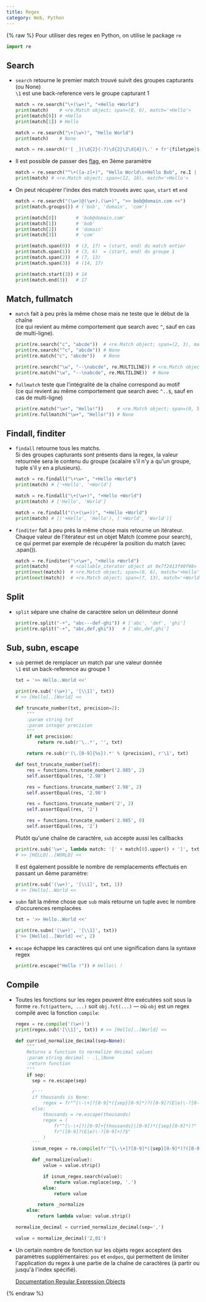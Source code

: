 ```yaml
---
title: Regex
category: Web, Python
---
```


{% raw %}
Pour utiliser des regex en Python, on utilise le package `re`

``` python
import re
```

## Search

* `search` retourne le premier match trouvé suivit des groupes capturants (ou None)  
  `\1` est une back-reference vers le groupe capturant 1

  ``` python
  match = re.search("\+(\w+)", "+Hello +World")
  print(match)    # <re.Match object; span=(0, 6), match='+Hello'>
  print(match[0]) # +Hello
  print(match[1]) # Hello

  match = re.search("\+(\w+)", "Hello World")
  print(match)    # None

  match = re.search(r'[ _](\d{2}(-?)\d{2}\2\d{4})\.' + fr'{filetype}$', filename, re.IGNORECASE)
  ```

* Il est possible de passer des [flag](https://docs.python.org/3/library/re.html#re.A), en 3ème paramètre

  ``` python
  match = re.search("^\+([a-z]+)", "Hello World\n+Hello Bob", re.I | re.MULTILINE)
  print(match) # <re.Match object; span=(12, 18), match='+Hello'>
  ```

* On peut récupérer l'index des match trouvés avec `span`, `start` et `end`

  ``` python
  match = re.search("(\w+)@(\w+).(\w+)", ">> bob@domain.com <<")
  print(match.groups()) # ('bob', 'domain', 'com')

  print(match[0])       # 'bob@domain.com'
  print(match[1])       # 'bob'
  print(match[2])       # 'domain'
  print(match[3])       # 'com'

  print(match.span(0))  # (3, 17) = (start, end) du match entier
  print(match.span(1))  # (3, 6)  = (start, end) du groupe 1
  print(match.span(2))  # (7, 13)
  print(match.span(3))  # (14, 17)

  print(match.start(3)) # 14
  print(match.end(3))   # 17
  ```

## Match, fullmatch

* `match` fait à peu près la même chose mais ne teste que le début de la chaîne  
  (ce qui revient au même comportement que search avec `^`, sauf en cas de multi-ligne).

  ``` python
  print(re.search("c", "abcde"))  # <re.Match object; span=(2, 3), match='c'>
  print(re.search("^c", "abcde")) # None
  print(re.match("c", "abcde"))   # None

  print(re.search("\w", "--\nabcde", re.MULTILINE)) # <re.Match object; span=(3, 4), match='a'>
  print(re.match("\w", "--\nabcde", re.MULTILINE))  # None
  ```

* `fullmatch` teste que l'intégralité de la chaîne correspond  au motif  
  (ce qui revient au même comportement que search avec `^..$`, sauf en cas de multi-ligne)

  ``` python
  print(re.match("\w+", "Hello!"))     # <re.Match object; span=(0, 5), match='Hello'>
  print(re.fullmatch("\w+", "Hello!")) # None
  ```

## Findall, finditer

* `findall` retourne tous les matchs.  
  Si des groupes capturants sont présents dans la regex, la valeur retournée sera le contenu du groupe (scalaire s'il n'y a qu'un groupe, tuple s'il y en a plusieurs).

  ``` python
  match = re.findall("\+\w+", "+Hello +World")
  print(match) # ['+Hello', '+World']
  ```

  ``` python
  match = re.findall("\+(\w+)", "+Hello +World")
  print(match) # ['Hello', 'World']
  ```

  ``` python
  match = re.findall("(\+(\w+))", "+Hello +World")
  print(match) # [('+Hello', 'Hello'), ('+World', 'World')]
  ```

* `finditer` fait à peu près la même chose mais retourne un itérateur. Chaque valeur de l'itérateur est un objet Match (comme pour search), ce qui permet par exemple de récupérer la position du match (avec .span()).

  ``` python
  match = re.finditer("\+\w+", "+Hello +World")
  print(match)        # <callable_iterator object at 0x7f2413f40f98>
  print(next(match))  # <re.Match object; span=(0, 6), match='+Hello'>
  print(next(match))  # <re.Match object; span=(7, 13), match='+World'>
  ```

## Split

* `split` sépare une chaîne de caractère selon un délimiteur donné

  ``` python
  print(re.split("-+", "abc---def-ghi")) # ['abc', 'def', 'ghi']
  print(re.split("-+", "abc,def,ghi"))   # ['abc,def,ghi']
  ```

## Sub, subn, escape

* `sub` permet de remplacer un match par une valeur donnée  
  `\1` est un back-reference au groupe 1

  ``` python
  txt = '>> Hello..World <<'

  print(re.sub('(\w+)', '[\\1]', txt))
  # >> [Hello]..[World] <<
  ```

  ``` python
  def truncate_number(txt, precision=2):
      """
      :param string txt
      :param integer precision
      """
      if not precision:
          return re.sub(r'\..*', '', txt)

      return re.sub(r'(\.[0-9]{%s}).*' % (precision), r'\1', txt)

  def test_truncate_number(self):
      res = functions.truncate_number('2.985', 2)
      self.assertEqual(res, '2.98')

      res = functions.truncate_number('2.98', 2)
      self.assertEqual(res, '2.98')

      res = functions.truncate_number('2', 2)
      self.assertEqual(res, '2')

      res = functions.truncate_number('2.985', 0)
      self.assertEqual(res, '2')
  ```

  Plutôt qu'une chaîne de caractère, `sub` accepte aussi les callbacks

  ``` python
  print(re.sub('\w+', lambda match: '[' + match[0].upper() + ']', txt))
  # >> [HELLO]..[WORLD] <<
  ```

  Il est également possible le nombre de remplacements effectués en passant un 4ème paramètre:

  ``` python
  print(re.sub('(\w+)', '[\\1]', txt, 1))
  # >> [Hello]..World <<
  ```

* `subn` fait la même chose que `sub` mais retourne un tuple avec le nombre d'occurences remplacées

  ``` python
  txt = '>> Hello..World <<'

  print(re.subn('(\w+)', '[\\1]', txt))
  ('>> [Hello]..[World] <<', 2)
  ```

* `escape` échappe les caractères qui ont une signification dans la syntaxe regex

  ``` python
  print(re.escape("Hello !")) # Hello\\ !
  ```

## Compile

* Toutes les fonctions sur les regex peuvent être exécutées soit sous la forme `re.fct(pattern, ...)` soit `obj.fct(...)` — où `obj` est un regex compilé avec la fonction `compile`:

  ``` python
  regex = re.compile('(\w+)')
  print(regex.sub('[\\1]', txt)) # >> [Hello]..[World] <<
  ```

  ``` python
  def curried_normalize_decimal(sep=None):
      """
      Returns a function to normalize decimal values
      :param string decimal - .|,|None
      :return function
      """
      if sep:
        sep = re.escape(sep)

        r'''
        if thousands is None:
            regex = fr"^[\-\+]?[0-9]*({sep}[0-9]*)?([0-9]?(E|e)\-?[0-9]+)?$"
        else:
            thousands = re.escape(thousands)
            regex = (
                fr"^[\-\+]?([0-9]+{thousands}|[0-9])*({sep}[0-9]*)?"
                fr"([0-9]?(E|e)\-?[0-9]+)?$"
            )
        '''
        isnum_regex = re.compile(fr'^[\-\+]?[0-9]*({sep}[0-9]*)?([0-9]?(E|e)\-?[0-9]+)?$')

        def _normalize(value):
            value = value.strip()

            if isnum_regex.search(value):
                return value.replace(sep, '.')
            else:
                return value

          return _normalize
      else:
          return lambda value: value.strip()

  normalize_decimal = curried_normalize_decimal(sep=',')

  value = normalize_decimal('2,01')
  ```

* Un certain nombre de fonction sur les objets regex acceptent des paramètres supplémentaires: `pos` et `endpos`, qui permettent de limiter l'application du regex à une partie de la chaîne de caractères (à partir ou jusqu'à l'index spécifié).

  [Documentation Regular Expression Objects](https://docs.python.org/3/library/re.html#regular-expression-objects)

{% endraw %}